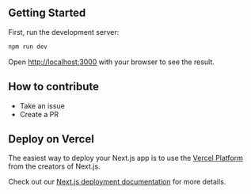
## Getting Started

First, run the development server:

```bash
npm run dev
```

Open [http://localhost:3000](http://localhost:3000) with your browser to see the result.

## How to contribute

- Take an issue
- Create a PR

## Deploy on Vercel

The easiest way to deploy your Next.js app is to use the [Vercel Platform](https://vercel.com/new?utm_medium=default-template&filter=next.js&utm_source=create-next-app&utm_campaign=create-next-app-readme) from the creators of Next.js.

Check out our [Next.js deployment documentation](https://nextjs.org/docs/deployment) for more details.
